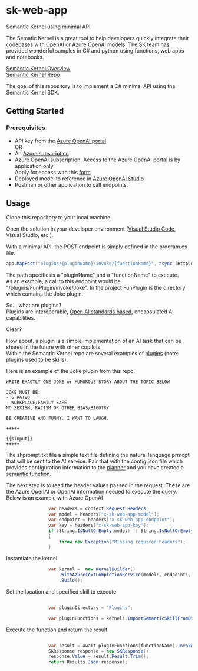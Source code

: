 # sk-web-app
Semantic Kernel using minimal API

The Sematic Kernel is a great tool to help developers quickly integrate their codebases with OpenAI or Azure OpenAI models.  The SK team has provided wonderful samples in C# and python using functions, web apps and notebooks.  

[Semantic Kernel Overview](https://learn.microsoft.com/en-us/semantic-kernel/overview/)   
[Semantic Kernel Repo](https://github.com/microsoft/semantic-kernel)


The goal of this repository is to implement a C# minimal API using the Semantic Kernel SDK. 

## Getting Started

### Prerequisites
  
* API key from the [Azure OpenAI portal](https://learn.microsoft.com/en-us/azure/cognitive-services/openai/how-to/create-resource?pivots=web-portal#create-a-resource)   
OR
* An [Azure subscription](https://azure.microsoft.com/free/)
* Azure OpenAI subscription.  Access to the Azure OpenAI portal is by application only.  
Apply for access with this [form](https://aka.ms/oai/access?azure-portal=true)  
* Deployed model to reference in [Azure OpenAI Studio](https://learn.microsoft.com/en-us/azure/cognitive-services/openai/how-to/create-resource?pivots=web-portal#deploy-a-model)   
* Postman or other application to call endpoints.

## Usage

Clone this repository to your local machine.

Open the solution in your developer environment ([Visual Studio Code](https://code.visualstudio.com/), Visual Studio, etc.).

With a minimal API, the POST endpoint is simply defined in the program.cs file.
```C#
app.MapPost("plugins/{pluginName}/invoke/{functionName}", async (HttpContext context, Query query, string pluginName, string functionName) =>
```   
The path specifiesis a "pluginName" and a "functionName" to execute.   
As an example, a call to this endpoint would be "/plugins/FunPlugin/invoke/Joke".  In the project FunPlugin is the directory which contains the Joke plugin.   

So... what are plugins?   
Plugins are interoperable, [Open AI standards based](https://platform.openai.com/docs/plugins/getting-started/), encapsulated AI capabilities.

Clear?   

How about, a plugin is a simple implementation of an AI task that can be shared in the future with other copilots.   
Within the Semantic Kernel repo are several examples of [plugins](https://github.com/microsoft/semantic-kernel/tree/main/samples/skills) (note: plugins used to be skills).   

Here is an example of the Joke plugin from this repo.
```Text
WRITE EXACTLY ONE JOKE or HUMOROUS STORY ABOUT THE TOPIC BELOW

JOKE MUST BE:
- G RATED
- WORKPLACE/FAMILY SAFE
NO SEXISM, RACISM OR OTHER BIAS/BIGOTRY

BE CREATIVE AND FUNNY. I WANT TO LAUGH.

+++++

{{$input}}
+++++
```

The skprompt.txt file a simple text file defining the natural language prmopt that will be sent to the AI service.   Pair that with the config.json file which provides configuration information to the [planner](https://learn.microsoft.com/en-us/semantic-kernel/ai-orchestration/planner?tabs=Csharp) and you have created a [semantic function](https://learn.microsoft.com/en-us/semantic-kernel/ai-orchestration/semantic-functions?tabs=Csharp).   

The next step is to read the header values passed in the request.  These are the Azure OpenAI or OpenAI information needed to execute the query.  Below is an example with Azure OpenAI
```C#
                var headers = context.Request.Headers;
                var model = headers["x-sk-web-app-model"];
                var endpoint = headers["x-sk-web-app-endpoint"];
                var key = headers["x-sk-web-app-key"];
                if (String.IsNullOrEmpty(model) || String.IsNullOrEmpty(endpoint) || String.IsNullOrEmpty(key))
                {
                    throw new Exception("Missing required headers");
                }
```   
Instantiate the kernel 
```C#
                var kernel =  new KernelBuilder()
                    .WithAzureTextCompletionService(model!, endpoint!, key!)
                    .Build();
```   

Set the location and specified skill to execute   
```C#

                var pluginDirectory = "Plugins";

                var plugInFunctions = kernel!.ImportSemanticSkillFromDirectory(pluginDirectory, pluginName);
```   

Execute the function and return the result
```C#

                var result = await plugInFunctions[functionName].InvokeAsync(query.Value);
                SKResponse response = new SKResponse();
                response.Value = result.Result.Trim();
                return Results.Json(response);
```   



